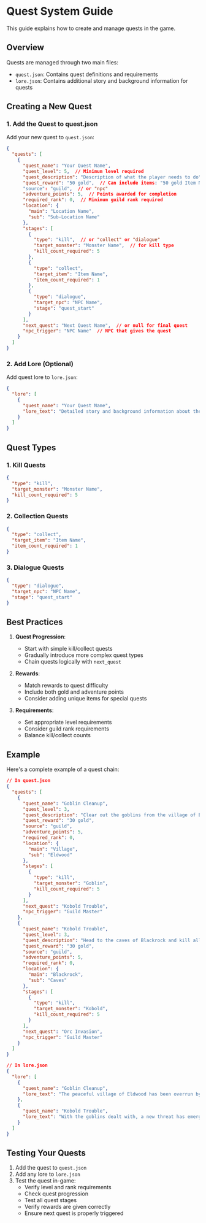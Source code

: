 # Quest System Guide

This guide explains how to create and manage quests in the game.

## Overview

Quests are managed through two main files:
- `quest.json`: Contains quest definitions and requirements
- `lore.json`: Contains additional story and background information for quests

## Creating a New Quest

### 1. Add the Quest to quest.json

Add your new quest to `quest.json`:

```json
{
  "quests": [
    {
      "quest_name": "Your Quest Name",
      "quest_level": 5,  // Minimum level required
      "quest_description": "Description of what the player needs to do",
      "quest_reward": "50 gold",  // Can include items: "50 gold Item Name"
      "source": "guild",  // or "npc"
      "adventure_points": 5,  // Points awarded for completion
      "required_rank": 0,  // Minimum guild rank required
      "location": {
        "main": "Location Name",
        "sub": "Sub-Location Name"
      },
      "stages": [
        {
          "type": "kill",  // or "collect" or "dialogue"
          "target_monster": "Monster Name",  // for kill type
          "kill_count_required": 5
        },
        {
          "type": "collect",
          "target_item": "Item Name",
          "item_count_required": 1
        },
        {
          "type": "dialogue",
          "target_npc": "NPC Name",
          "stage": "quest_start"
        }
      ],
      "next_quest": "Next Quest Name",  // or null for final quest
      "npc_trigger": "NPC Name"  // NPC that gives the quest
    }
  ]
}
```

### 2. Add Lore (Optional)

Add quest lore to `lore.json`:

```json
{
  "lore": [
    {
      "quest_name": "Your Quest Name",
      "lore_text": "Detailed story and background information about the quest..."
    }
  ]
}
```

## Quest Types

### 1. Kill Quests
```json
{
  "type": "kill",
  "target_monster": "Monster Name",
  "kill_count_required": 5
}
```

### 2. Collection Quests
```json
{
  "type": "collect",
  "target_item": "Item Name",
  "item_count_required": 1
}
```

### 3. Dialogue Quests
```json
{
  "type": "dialogue",
  "target_npc": "NPC Name",
  "stage": "quest_start"
}
```

## Best Practices

1. **Quest Progression**:
   - Start with simple kill/collect quests
   - Gradually introduce more complex quest types
   - Chain quests logically with `next_quest`

2. **Rewards**:
   - Match rewards to quest difficulty
   - Include both gold and adventure points
   - Consider adding unique items for special quests

3. **Requirements**:
   - Set appropriate level requirements
   - Consider guild rank requirements
   - Balance kill/collect counts

## Example

Here's a complete example of a quest chain:

```json
// In quest.json
{
  "quests": [
    {
      "quest_name": "Goblin Cleanup",
      "quest_level": 3,
      "quest_description": "Clear out the goblins from the village of Eldwood.",
      "quest_reward": "30 gold",
      "source": "guild",
      "adventure_points": 5,
      "required_rank": 0,
      "location": {
        "main": "Village",
        "sub": "Eldwood"
      },
      "stages": [
        {
          "type": "kill",
          "target_monster": "Goblin",
          "kill_count_required": 5
        }
      ],
      "next_quest": "Kobold Trouble",
      "npc_trigger": "Guild Master"
    },
    {
      "quest_name": "Kobold Trouble",
      "quest_level": 3,
      "quest_description": "Head to the caves of Blackrock and kill all the kobolds.",
      "quest_reward": "30 gold",
      "source": "guild",
      "adventure_points": 5,
      "required_rank": 0,
      "location": {
        "main": "Blackrock",
        "sub": "Caves"
      },
      "stages": [
        {
          "type": "kill",
          "target_monster": "Kobold",
          "kill_count_required": 5
        }
      ],
      "next_quest": "Orc Invasion",
      "npc_trigger": "Guild Master"
    }
  ]
}

// In lore.json
{
  "lore": [
    {
      "quest_name": "Goblin Cleanup",
      "lore_text": "The peaceful village of Eldwood has been overrun by goblins. The villagers are too weak to defend themselves and need your help to drive out the invaders. The goblins have been stealing food and causing chaos in the village."
    },
    {
      "quest_name": "Kobold Trouble",
      "lore_text": "With the goblins dealt with, a new threat has emerged. Kobolds have been spotted in the Blackrock Caves, and they seem to be gathering strength. The Guild Master believes they might be planning something bigger."
    }
  ]
}
```

## Testing Your Quests

1. Add the quest to `quest.json`
2. Add any lore to `lore.json`
3. Test the quest in-game:
   - Verify level and rank requirements
   - Check quest progression
   - Test all quest stages
   - Verify rewards are given correctly
   - Ensure next quest is properly triggered 